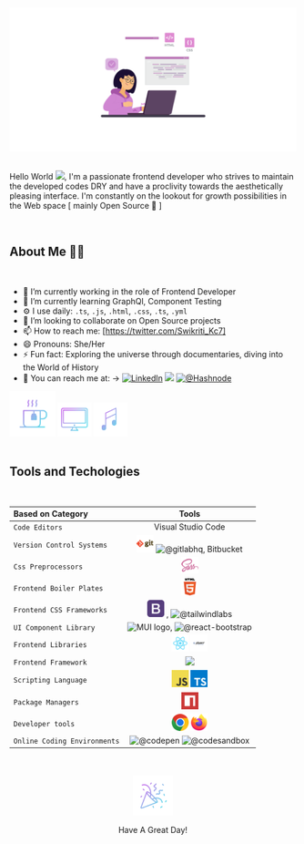 <div align="center">
  <img src="./banner.svg"/>
</div>

<br/>

Hello World <img src = "https://raw.githubusercontent.com/MartinHeinz/MartinHeinz/master/wave.gif" width = 20px>, I'm a passionate frontend developer who strives to maintain the developed codes DRY and have a proclivity towards the aesthetically pleasing interface. I'm constantly on the lookout for growth possibilities in the Web space [ mainly Open Source 🫶 ]


<br/>

## About Me 👩‍🦰 
<br/>

- 🔭 I’m currently working in the role of Frontend Developer
- 🌱 I’m currently learning GraphQl, Component Testing
- ⚙️ I use daily: `.ts`, `.js`, `.html`, `.css`, `.ts`, `.yml`
- 👯 I’m looking to collaborate on Open Source projects
- 📫 How to reach me: [https://twitter.com/Swikriti_Kc7]
- 😄 Pronouns: She/Her
- ⚡ Fun fact: Exploring the universe through documentaries, diving into the World of History
- 💛 You can reach me at: -> <a  href="https://www.linkedin.com/in/swikriti-kc/" target="_blank"><img alt="LinkedIn" src="https://img.shields.io/badge/linkedin%20-%230077B5.svg?&style=for-the-badge&logo=linkedin&logoColor=white" /></a>
<a href="https://twitter.com/Swikriti_Kc7" target="_blank"><img src="https://img.shields.io/badge/twitter-%2300acee.svg?&style=for-the-badge&logo=twitter&logoColor=white&alt=twitter" /></a>
<a href='https://hashnode.com/@Swikrity' target="_blank"><img src="https://img.shields.io/badge/Hashnode-2962FF?style=for-the-badge&logo=hashnode&logoColor=white" alt="@Hashnode"></a>&nbsp;&nbsp;&nbsp;&nbsp;
</a>

<div>
  <img src="./black-tea.gif" alt="black-tea" width="80px" />
  <img src="./computer.gif"  alt="computer" width="60px" />
  <img src="./music.gif"  alt="music" width="60px" />
</div> 

<br/>

## Tools and Techologies

<br/>

| Based on Category | Tools  |
| :---         |     :---:      |
| `Code Editors` | Visual Studio Code     | 
| `Version Control Systems`    | <img src="https://raw.githubusercontent.com/github/explore/80688e429a7d4ef2fca1e82350fe8e3517d3494d/topics/git/git.png" width="30" height="30" alt="git logo"> <img src="https://avatars.githubusercontent.com/u/1086321?s=200&amp;v=4" width="30" height="30" alt="@gitlabhq">, Bitbucket |
| `Css Preprocessors` | <img src="https://raw.githubusercontent.com/github/explore/80688e429a7d4ef2fca1e82350fe8e3517d3494d/topics/sass/sass.png" width="30" height="30" alt="sass logo"> |
| `Frontend Boiler Plates` | <img src="https://raw.githubusercontent.com/github/explore/80688e429a7d4ef2fca1e82350fe8e3517d3494d/topics/html/html.png" width="30" height="30" alt="html5 logo"> |
| `Frontend CSS Frameworks` | <img src="https://raw.githubusercontent.com/github/explore/80688e429a7d4ef2fca1e82350fe8e3517d3494d/topics/bootstrap/bootstrap.png" width="30" height="30" alt="bootstrap logo"> , <img src="https://avatars.githubusercontent.com/u/67109815?s=200&amp;v=4" width="30" height="30" alt="@tailwindlabs"> |
| `UI Component Library` | <img width="30" src="https://avatars.githubusercontent.com/u/33663932?s=200&v=4" alt="MUI logo" style="max-width: 100%;" height="30">, <img src="https://avatars.githubusercontent.com/u/6853419?s=200&amp;v=4" width="30" height="30" alt="@react-bootstrap"> |
| `Frontend Libraries` | <img src="https://raw.githubusercontent.com/github/explore/80688e429a7d4ef2fca1e82350fe8e3517d3494d/topics/react/react.png" width="30" height="30" alt="react logo"> <img src="https://raw.githubusercontent.com/github/explore/80688e429a7d4ef2fca1e82350fe8e3517d3494d/topics/jquery/jquery.png" width="30" height="30" alt="jquery logo"> |
| `Frontend Framework` | <img src="https://camo.githubusercontent.com/f21f1fa29dfe5e1d0772b0efe2f43eca2f6dc14f2fede8d9cbef4a3a8210c91d/68747470733a2f2f6173736574732e76657263656c2e636f6d2f696d6167652f75706c6f61642f76313636323133303535392f6e6578746a732f49636f6e5f6c696768745f6261636b67726f756e642e706e67" height="30" style="visibility:visible;max-width:100%;"> |
| `Scripting Language` | <img src="https://raw.githubusercontent.com/github/explore/80688e429a7d4ef2fca1e82350fe8e3517d3494d/topics/javascript/javascript.png" width="30" height="30" alt="javascript logo"> <img src="https://raw.githubusercontent.com/github/explore/80688e429a7d4ef2fca1e82350fe8e3517d3494d/topics/typescript/typescript.png" width="30" height="30" class="d-block rounded-2 mr-3 flex-shrink-0" alt="typescript logo"> |
|`Package Managers` | <img src="https://raw.githubusercontent.com/github/explore/80688e429a7d4ef2fca1e82350fe8e3517d3494d/topics/npm/npm.png" width="30" height="30" alt="npm logo"> |
| `Developer tools` | <img src="https://raw.githubusercontent.com/github/explore/002d791bc68a86506b1bb7a3332bb6ba8e1d1891/topics/chrome/chrome.png" width="30" height="30" alt="chrome logo"> <img src="https://raw.githubusercontent.com/github/explore/728542e0d33f83720614f61923a9cb424264db23/topics/firefox/firefox.png" width="30" height="30" alt="firefox logo"> |
| `Online Coding Environments` |  <img src="https://avatars.githubusercontent.com/u/1545643?s=200&amp;v=4" width="30" height="30" alt="@codepen"> <img src="https://avatars.githubusercontent.com/u/32880324?s=200&amp;v=4" width="30" height="30" alt="@codesandbox"> 


<br/>
<br/>
   
<div align="center">
  <img src="./confetti.gif" alt="tada" class="width-full" width="70"/>
  <br/>
  
  <span>Have A Great Day! </span>
</div>
<!--
**swikritii/swikritii** is a ✨ _special_ ✨ repository because its `README.md` (this file) appears on your GitHub profile.

Here are some ideas to get you started:


-->
